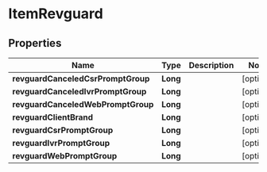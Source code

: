 
# ItemRevguard

## Properties
Name | Type | Description | Notes
------------ | ------------- | ------------- | -------------
**revguardCanceledCsrPromptGroup** | **Long** |  |  [optional]
**revguardCanceledIvrPromptGroup** | **Long** |  |  [optional]
**revguardCanceledWebPromptGroup** | **Long** |  |  [optional]
**revguardClientBrand** | **Long** |  |  [optional]
**revguardCsrPromptGroup** | **Long** |  |  [optional]
**revguardIvrPromptGroup** | **Long** |  |  [optional]
**revguardWebPromptGroup** | **Long** |  |  [optional]



